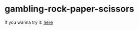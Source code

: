# gambling-rock-paper-scissors

If you wanna try it: [here](https://gaamiranda.github.io/gambling-rock-paper-scissors/)